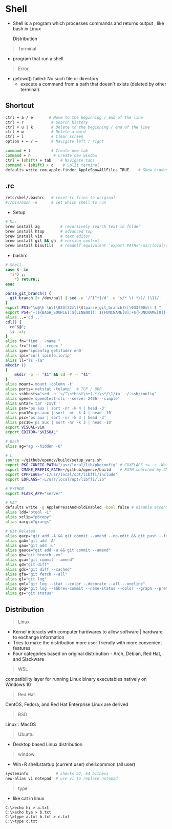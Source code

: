 # Shell

* Shell is a program which processes commands and returns output , like bash in Linux

  Distribution

> Terminal

* program that run a shell

> Error

* getcwd() failed: No such file or directory
  * execute a command from a path that doesn't exists (deleted by other terminal)

## Shortcut

```sh
ctrl + a / e       # Move to the beginning / end of the line
ctrl + r            # Search history
ctrl + u | k        # Delete to the beginning / end of the line
ctrl + w            # Delete a word
ctrl + l            # Clear screen
option + ← / →      # Navigate left / right

command + t         # Create new tab
command + n          # Create new window
ctrl + (shift) + tab    # Navigate tabs
command + (shift) + d    # Split terminal
defaults write com.apple.finder AppleShowAllFiles TRUE    # Show hidden folder on Mac
```

## .rc

```sh
/etc/skel/.bashrc   # reset rc files to original
#!/bin/bash -e      # set which shell to run
```

* Setup

```sh
# Mac
brew install ag         # recursively search text in folder
brew install htop       # advanced top
brew install vim        # text editor
brew install git && gh  # version control
brew install binutils   # readelf equivalent 'export PATH="/usr/local/opt/binutils/bin:$PATH"' >> ~/.zshrc
```

* bashrc

```sh
# Shell
case $- in
  *i*) ;;
    *) return;;
esac

parse_git_branch() {
  git branch 2> /dev/null | sed -e '/^[^*]/d' -e 's/* \(.*\)/ (\1)/'
}
export PS1="\u@\h \W\[\033[32m\]\$(parse_git_branch)\[\033[00m\] $ "   # show branch in shell
export PS4='+(${BASH_SOURCE}:${LINENO}): ${FUNCNAME[0]:+${FUNCNAME[0]}(): }'
alias ..='cd ..'
cdl() {
  cd"$@";
  ls -al;
}
alias fn="find . -name "
alias fr="find . -regex "
alias ipe='ipconfig getifaddr en0'
alias ipi='curl ipinfo.io/ip'
alias ll="ls -la"
mkcdir ()
{
    mkdir -p -- "$1" && cd -P -- "$1"
}
alias mount='mount |column -t'
alias ports='netstat -tulanp'  # TCP / UDP
alias sshhosts="sed -n 's/^\s*Host\s+(.*)\s*/\1/ip' ~/.ssh/config"
alias speed='speedtest-cli --server 2406 --simple'
alias untar='tar -zxvf '
alias psm='ps aux | sort -nr -k 4 | head -3'
alias psm10='ps aux | sort -nr -k 4 | head -10'
alias psc='ps aux | sort -nr -k 3 | head -3'
alias psc10='ps aux | sort -nr -k 3 | head -10'
export VISUAL=vim
export EDITOR="$VISUAL"

# Bash
alias ag="ag --hidden -U"

# C
source ~/github/opencv/build/setup_vars.sh
export PKG_CONFIG_PATH="/usr/local/lib/pkgconfig" # CXXFLAGS += -c -Wall $(shell pkg-config --cflags opencv4) LDFLAGS += $(shell pkg-config --libs --static opencv4)
export CMAKE_PREFIX_PATH=~/github/opencv/build    # PATH searched by CMake FIND_XXX()
export CPPFLAGS="-I/usr/local/opt/libffi/include"
export LDFLAGS="-L/usr/local/opt/libffi/lib"

# PYTHON
export FLASK_APP="server"

# MAC
defaults write -g ApplePressAndHoldEnabled -bool false # disable accentuate
alias ldd="otool -L"
alias xclip="pbcopy"
alias xargs="gxargs"

# Git Related
alias gacp="git add -A && git commit --amend --no-edit && git push --force"
alias gaA="git add -A"
alias gau="git add -u"
alias gauca="git add -u && git commit --amend"
alias gb="git branch -vv"
alias gca="git commit --amend"
alias gd="git diff"
alias gdc="git diff --cached"
alias gfa="git fetch --all"
alias gl="git log"
alias gml="git log --stat --color --decorate --all --oneline"
alias gog="git log --abbrev-commit --name-status --color --graph --pretty=format:'%Cred%h%Creset -%C(yellow)%d%Creset %s %Cgreen(%cr) %C(bold blue)<%an>%Creset'"
alias gs="git status"
```

## Distribution

> Linux

* Kernel interacts with computer hardwares to allow software \| hardware to exchange information
* Tries to make the distribution more user-friendly with more convenient features
* Four categories based on original distribution - Arch, Debian, Red Hat, and Slackware

> WSL

compatibility layer for running Linux binary executables natively on Windows 10

> Red Hat

CentOS, Fedora, and Red Hat Enterprise Linux are derived

> BSD

Linux : MacOS

> Ubuntu

* Desktop based Linux distribution

> window

* Win+R shell:startup \(current user\) shell:common \(all user\)

```sh
systeminfo            # checks 32, 64 bitness
new-alias vi notepad  # use vi to replace notepad
```

> type

* like cat in linux

```text
C:\>echo hi > a.txt
C:\>echo bye > b.txt
C:\>type a.txt b.txt > c.txt
C:\>type c.txt
```